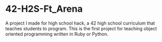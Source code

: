 # 42-H2S-Ft_Arena
A project I made for high school hack, a 42 high school curriculum that teaches students to program. This is the first project for teaching object oriented programming written in Ruby or Python.
